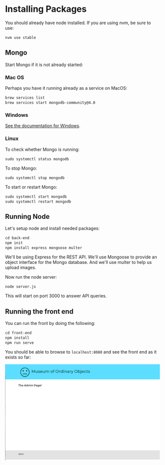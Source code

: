 # Installing Packages

You should already have node installed. If you are using nvm, be sure to use:

```
nvm use stable
```

## Mongo

Start Mongo if it is not already started:

### Mac OS

Perhaps you have it running already as a service on MacOS:

```
brew services list
brew services start mongodb-community@4.0
```

### Windows

[See the documentation for Windows](https://docs.mongodb.com/v3.2/tutorial/install-mongodb-on-windows/).

### Linux

To check whether Mongo is running:

```
sudo systemctl status mongodb
```

To stop Mongo:

```
sudo systemctl stop mongodb
```

To start or restart Mongo:

```
sudo systemctl start mongodb
sudo systemctl restart mongodb
```

## Running Node

Let's setup node and install needed packages:

```
cd back-end
npm init
npm install express mongoose multer
```

We'll be using Express for the REST API. We'll use Mongoose to provide an object
interface for the Mongo database. And we'll use multer to help us upload images.

Now run the node server:

```
node server.js
```

This will start on port 3000 to answer API queries.

## Running the front end

You can run the front by doing the following:

```
cd front-end
npm install
npm run serve
```

You should be able to browse to `localhost:8080` and see the front end as it
exists so far:

![home page at the beginning](/screenshots/home-page-beginning.png)
